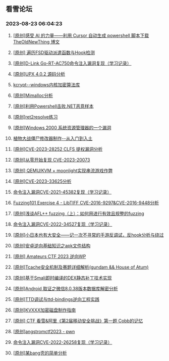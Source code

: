 ## 看雪论坛 
### 2023-08-23 06:04:23

1. [[原创]感受 AI 的力量——利用 Cursor 自动生成 powershell 脚本下载 TheOldNewThing 博文](https://bbs.pediy.com/thread-278312.htm)

2. [[原创] 遍历FSD驱动派遣函数与Hook检测](https://bbs.pediy.com/thread-278303.htm)

3. [[原创]D-Link Go-RT-AC750命令注入漏洞复现（学习记录）](https://bbs.pediy.com/thread-278294.htm)

4. [[原创]UPX 4.0.2 源码分析](https://bbs.pediy.com/thread-278288.htm)

5. [kcrypt--windows内核加密算法库](https://bbs.pediy.com/thread-278284.htm)

6. [[原创]Mimalloc分析](https://bbs.pediy.com/thread-278279.htm)

7. [[原创]利用Powershell击败.NET恶意样本](https://bbs.pediy.com/thread-278274.htm)

8. [[原创]ret2resolve练习](https://bbs.pediy.com/thread-278272.htm)

9. [[原创]Windows 2000 系统资源管理器的一个漏洞](https://bbs.pediy.com/thread-278263.htm)

10. [植物大战僵尸修改器制作--从入门到入土](https://bbs.pediy.com/thread-278259.htm)

11. [[原创]CVE-2023-28252 CLFS 提权漏洞分析](https://bbs.pediy.com/thread-278241.htm)

12. [[原创]从零开始复现 CVE-2023-20073](https://bbs.pediy.com/thread-278240.htm)

13. [[原创] QEMU/KVM + moonlight实现串流游戏作弊](https://bbs.pediy.com/thread-278226.htm)

14. [[原创]CVE-2023-33625分析](https://bbs.pediy.com/thread-278218.htm)

15. [命令注入漏洞CVE-2021-45382复现（学习记录）](https://bbs.pediy.com/thread-278212.htm)

16. [Fuzzing101 Exercise 4 - LibTIFF CVE-2016-9297&CVE-2016-9448分析](https://bbs.pediy.com/thread-278211.htm)

17. [[原创]浅谈AFL++ fuzzing（上）：如何用进行有效且规整的fuzzing](https://bbs.pediy.com/thread-278199.htm)

18. [命令注入漏洞CVE-2022-34527复现（学习记录）](https://bbs.pediy.com/thread-278127.htm)

19. [[原创]小日本也有大安全——记一次不寻常的手游反调试，反hook分析与绕过](https://bbs.pediy.com/thread-278113.htm)

20. [[原创]安卓逆向基础知识之apk文件结构](https://bbs.pediy.com/thread-278112.htm)

21. [[原创]  Amateurs CTF 2023 逆向WP](https://bbs.pediy.com/thread-278109.htm)

22. [[原创]Tcache安全机制及赛题详细解析(gundam && House of Atum)](https://bbs.pediy.com/thread-278105.htm)

23. [[原创]基于Smali即时编译的DEX静态补丁技术实现](https://bbs.pediy.com/thread-278098.htm)

24. [[原创]Android 取证之微信8.0.38版本数据库解密分析](https://bbs.pediy.com/thread-278092.htm)

25. [[原创]TTD调试与ttd-bindings逆向工程实践](https://bbs.pediy.com/thread-278069.htm)

26. [[原创]KVXXX加密磁盘制作指南](https://bbs.pediy.com/thread-278061.htm)

27. [[原创] CTF 看雪&阿里《第2届移动安全挑战》第一题 Cobb的记忆](https://bbs.pediy.com/thread-278060.htm)

28. [[原创]angstromctf2023 - pwn](https://bbs.pediy.com/thread-278048.htm)

29. [命令注入漏洞CVE-2022-26258复现（学习记录）](https://bbs.pediy.com/thread-278045.htm)

30. [[原创]某bang壳的简单分析](https://bbs.pediy.com/thread-278039.htm)

